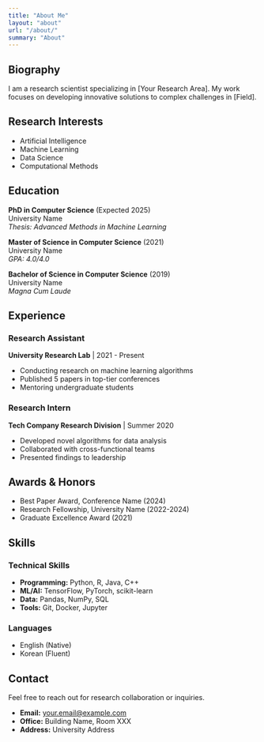 ```yaml
---
title: "About Me"
layout: "about"
url: "/about/"
summary: "About"
---
```


## Biography

I am a research scientist specializing in [Your Research Area]. My work focuses on developing innovative solutions to complex challenges in [Field].

## Research Interests

- Artificial Intelligence
- Machine Learning
- Data Science
- Computational Methods

## Education

**PhD in Computer Science** (Expected 2025)  
University Name  
*Thesis: Advanced Methods in Machine Learning*

**Master of Science in Computer Science** (2021)  
University Name  
*GPA: 4.0/4.0*

**Bachelor of Science in Computer Science** (2019)  
University Name  
*Magna Cum Laude*

## Experience

### Research Assistant
**University Research Lab** | 2021 - Present
- Conducting research on machine learning algorithms
- Published 5 papers in top-tier conferences
- Mentoring undergraduate students

### Research Intern
**Tech Company Research Division** | Summer 2020
- Developed novel algorithms for data analysis
- Collaborated with cross-functional teams
- Presented findings to leadership

## Awards & Honors

- Best Paper Award, Conference Name (2024)
- Research Fellowship, University Name (2022-2024)
- Graduate Excellence Award (2021)

## Skills

### Technical Skills
- **Programming:** Python, R, Java, C++
- **ML/AI:** TensorFlow, PyTorch, scikit-learn
- **Data:** Pandas, NumPy, SQL
- **Tools:** Git, Docker, Jupyter

### Languages
- English (Native)
- Korean (Fluent)

## Contact

Feel free to reach out for research collaboration or inquiries.

- **Email:** your.email@example.com
- **Office:** Building Name, Room XXX
- **Address:** University Address

